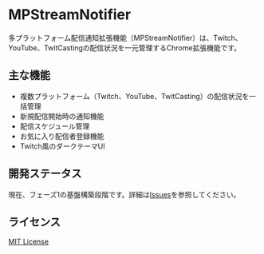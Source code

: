# MPStreamNotifier

多プラットフォーム配信通知拡張機能（MPStreamNotifier）は、Twitch、YouTube、TwitCastingの配信状況を一元管理するChrome拡張機能です。

## 主な機能

- 複数プラットフォーム（Twitch、YouTube、TwitCasting）の配信状況を一括管理
- 新規配信開始時の通知機能
- 配信スケジュール管理
- お気に入り配信者登録機能
- Twitch風のダークテーマUI

## 開発ステータス

現在、フェーズ1の基盤構築段階です。詳細は[Issues](https://github.com/Tomozow/MPStreamNotifier/issues)を参照してください。

## ライセンス

[MIT License](LICENSE)
